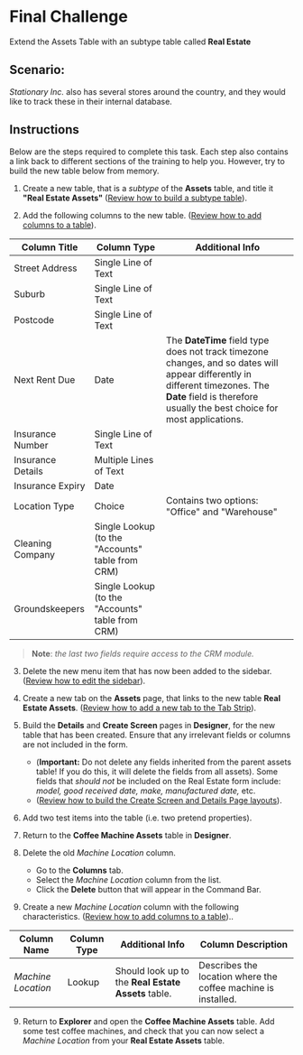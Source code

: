 # Final Challenge
Extend the Assets Table with an subtype table called **Real Estate**

## Scenario:
*Stationary Inc.* also has several stores around the country, and they would like to track these in their internal database.

## Instructions
Below are the steps required to complete this task. Each step also contains a link back to different sections of the training to help you. However, try to  build the new table below from memory.

1. Create a new table, that is a *subtype* of the **Assets** table, and title it **"Real Estate Assets"** (<a href="http://docs.rapidplatform.com/training/Extending%20and%20Customising%20Modules/Creating%20a%20Subtype%20Table/Creating%20a%20Subtype%20Table#creating-the-table">Review how to build a subtype table</a>).

2. Add the following columns to the new table.
(<a href="http://docs.rapidplatform.com/training/Extending%20and%20Customising%20Modules/Customising%20an%20Existing%20Table/Adding%20columns%20to%20an%20existing%20table/">Review how to add columns to a table</a>).

| Column Title | Column Type | Additional Info |
| --- | --- | --- |
| Street Address | Single Line of Text |
| Suburb | Single Line of Text |
| Postcode | Single Line of Text |
| Next Rent Due | Date | The **DateTime** field type does not track timezone changes, and so dates will appear differently in different timezones. The **Date** field is therefore usually the best choice for most applications.|
| Insurance Number | Single Line of Text |
| Insurance Details | Multiple Lines of Text |
| Insurance Expiry | Date |
| Location Type | Choice | Contains two options: "Office" and "Warehouse" |
| Cleaning Company | Single Lookup (to the "Accounts" table from CRM) |
| Groundskeepers | Single Lookup (to the "Accounts" table from CRM) |

> **Note**: *the last two fields require access to the CRM module.*

3. Delete the new menu item that has now been added to the sidebar.
(<a href="http://docs.rapidplatform.com/training/Extending%20and%20Customising%20Modules/Creating%20a%20Subtype%20Table/Common%20issues%20and%20troubleshooting/#editing-the-sidebar">Review how to edit the sidebar</a>).

4. Create a new tab on the **Assets** page, that links to the new table **Real Estate Assets**.
(<a href="http://docs.rapidplatform.com/docs/Rapid/Keyper%20Manual/Designer/Pages/Layouts/list-of-available-layouts/#tab-strip" target="_blank">Review how to add a new tab to the Tab Strip</a>).

5. Build the **Details** and **Create Screen** pages in **Designer**, for the new table that has been created. Ensure that any irrelevant fields or columns are not included in the form.
    - (**Important:** Do not delete any fields inherited from the parent assets table! If you do this, it will delete the fields from all assets). Some fields that *should not* be included on the Real Estate form include: *model, good received date, make, manufactured date,* etc.
    - (<a href="http://docs.rapidplatform.com/training/Extending%20and%20Customising%20Modules/Creating%20a%20Subtype%20Table/Common%20issues%20and%20troubleshooting/#building-the-create-screen-and-details-layout-for-a-table" target="_blank">Review how to build the Create Screen and Details Page layouts</a>).

5. Add two test items into the table (i.e. two pretend properties).

6. Return to the **Coffee Machine Assets** table in **Designer**.

7. Delete the old *Machine Location* column.
    - Go to the **Columns** tab.
    - Select the *Machine Location* column from the list.
    - Click the **Delete** button that will appear in the Command Bar.

8. Create a new *Machine Location* column with the following characteristics. (<a href="http://docs.rapidplatform.com/training/Extending%20and%20Customising%20Modules/Customising%20an%20Existing%20Table/Adding%20columns%20to%20an%20existing%20table/">Review how to add columns to a table</a>)..

| Column Name | Column Type | Additional Info | Column Description |
| --- | --- | --- | --- |
| *Machine Location* | Lookup | Should look up to the **Real Estate Assets** table. | Describes the location where the coffee machine is installed. |

9. Return to **Explorer** and open the **Coffee Machine Assets** table. Add some test coffee machines, and check that you can now select a *Machine Location* from your **Real Estate Assets** table.